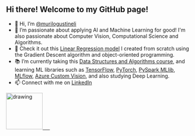 ## Hi there! Welcome to my GitHub page!

- 👋 Hi, I’m [@murilogustineli](https://www.linkedin.com/in/murilo-gustineli/)
- 🤖 I’m passionate about applying AI and Machine Learning for good! I'm also passionate about Computer Vision, Computational Science and Algorithms.
- 👀 Check it out this [Linear Regression model](https://github.com/murilogustineli/Machine-Learning/blob/main/1.Linear-Regression%26Gradient-Descent/LinearRegression.ipynb) I created from scratch using the Gradient Descent algorithm and object-oriented programming.
- 📚 I’m currently taking this [Data Structures and Algorithms course](https://www.coursera.org/specializations/data-structures-algorithms), and learning ML libraries such as [TensorFlow](https://www.tensorflow.org/), [PyTorch](https://pytorch.org/), [PySpark MLlib](https://spark.apache.org/docs/2.0.0/api/python/pyspark.mllib.html), [MLflow](https://mlflow.org/), [Azure Custom Vision](https://azure.microsoft.com/en-us/services/cognitive-services/custom-vision-service/#overview), and also studying Deep Learning.
- 📫 Connect with me on [LinkedIn](https://www.linkedin.com/in/murilo-gustineli/)

[<img src="https://res.cloudinary.com/importdata/image/upload/v1595012354/linkedin_t9qiwy.png" alt="drawing" width="100"/> &nbsp;&nbsp;&nbsp;&nbsp;](https://www.linkedin.com/in/murilo-gustineli/)
<!---
[<img src="https://1000logos.net/wp-content/uploads/2021/05/Gmail-logo.png" alt="drawing" width="100"/> &nbsp;&nbsp;&nbsp;&nbsp;](murilogustineli@gmail.com)
--->


<!---
murilogustineli/murilogustineli is a ✨ special ✨ repository because its `README.md` (this file) appears on your GitHub profile.
You can click the Preview link to take a look at your changes.
- 💞️ I’m looking for an opportunity to use my logical and technical skills to help businesses make better data-driven decisions and support them with all their data needs
--->
